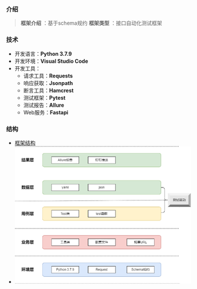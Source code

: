 ### 介绍

> **框架介绍** ：基于schema规约
> **框架类型** ：接口自动化测试框架


### 技术

* 开发语言：**Python 3.7.9**
* 开发环境：**Visual Studio Code**
* 开发工具：
  * 请求工具：**Requests**
  * 响应获取：**Jsonpath**
  * 断言工具：**Hamcrest**
  * 测试框架：**Pytest**
  * 测试报告：**Allure**
  * Web服务：**Fastapi**


### 结构
  * [框架结构](https://www.processon.com/view/link/624e3c3e1e085332f32e7c17)
  * ![架构图](./%E6%9E%B6%E6%9E%84%E5%9B%BE.png)